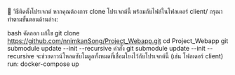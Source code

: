 🔧 วิธีติดตั้งโปรเจกต์
หากคุณต้องการ clone โปรเจกต์นี้ พร้อมกับไฟล์ในโฟลเดอร์ client/ กรุณาทำตามขั้นตอนด้านล่าง:

bash
คัดลอก
แก้ไข
git clone https://github.com/nnimkanSong/Project_Webapp.git
cd Project_Webapp
git submodule update --init --recursive
คำสั่ง git submodule update --init --recursive จะช่วยดาวน์โหลดซับโมดูลทั้งหมดที่เชื่อมโยงไว้กับโปรเจกต์นี้ (เช่น โฟลเดอร์ client)
run:
docker-compose up
